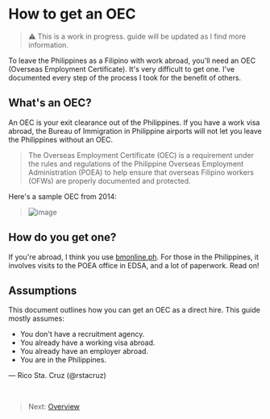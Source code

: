 # How to get an OEC

> :warning: This is a work in progress. guide will be updated as I find more information.

To leave the Philippines as a Filipino with work abroad, you'll need an OEC (Overseas Employment Certificate). It's very difficult to get one. I've documented every step of the process I took for the benefit of others.

## What's an OEC?

An OEC is your exit clearance out of the Philippines. If you have a work visa abroad, the Bureau of Immigration in Philippine airports will not let you leave the Philippines without an OEC.

> The Overseas Employment Certificate (OEC) is a requirement under the rules and regulations of the Philippine Overseas Employment Administration (POEA) to help ensure that overseas Filipino workers (OFWs) are properly documented and protected.

Here's a sample OEC from 2014:

> ![image](https://user-images.githubusercontent.com/74385/40666424-3c47ade4-6392-11e8-994a-3ae78d638024.png)

## How do you get one?

If you're abroad, I think you use [bmonline.ph](http://www.bmonline.ph/). For those in the Philippines, it involves visits to the POEA office in EDSA, and a lot of paperwork. Read on!

## Assumptions

This document outlines how you can get an OEC as a direct hire. This guide mostly assumes:

* You don't have a recruitment agency.
* You already have a working visa abroad.
* You already have an employer abroad.
* You are in the Philippines.

&mdash; Rico Sta. Cruz (@rstacruz)

<br>

> Next: [Overview](./docs/overview.md)
